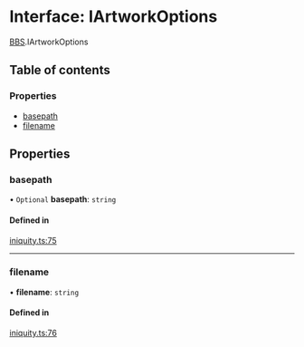 # Interface: IArtworkOptions

[BBS](../modules/BBS.md).IArtworkOptions

## Table of contents

### Properties

- [basepath](BBS.IArtworkOptions.md#basepath)
- [filename](BBS.IArtworkOptions.md#filename)

## Properties

### basepath

• `Optional` **basepath**: `string`

#### Defined in

[iniquity.ts:75](https://github.com/iniquitybbs/iniquity/blob/fe27628/packages/core/src/iniquity.ts#L75)

___

### filename

• **filename**: `string`

#### Defined in

[iniquity.ts:76](https://github.com/iniquitybbs/iniquity/blob/fe27628/packages/core/src/iniquity.ts#L76)

